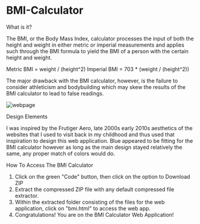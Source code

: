# BMI-Calculator
What is it?

The BMI, or the Body Mass Index, calculator processes the input of both the height and weight in either metric or imperial measurements and applies such through the BMI formula to yield the BMI of a person with the certain height and weight. 

Metric BMI = weight / (height^2)
Imperial BMI = 703 * (weight / (height^2))

The major drawback with the BMI calculator, however, is the failure to consider athleticism and bodybuilding which may skew the results of the BMI calculator to lead to false readings. 

![webpage](https://github.com/smm2005/BMI-Calculator/assets/70491113/19c541cb-eaa7-4e6e-b62f-948f94a85ac5)

Design Elements

I was inspired by the Frutiger Aero, late 2000s early 2010s aesthetics of the websites that I used to visit back in my childhood and thus used that inspiration to design this web application. Blue appeared to be fitting for the BMI calculator however as long as the main design stayed relatively the same, any proper match of colors would do. 

How To Access The BMI Calculator

1. Click on the green "Code" button, then click on the option to Download ZIP
2. Extract the compressed ZIP file with any default compressed file extractor.
3. Within the extracted folder consisting of the files for the web application, click on "bmi.html" to access the web app.
4. Congratulations! You are on the BMI Calculator Web Application!



